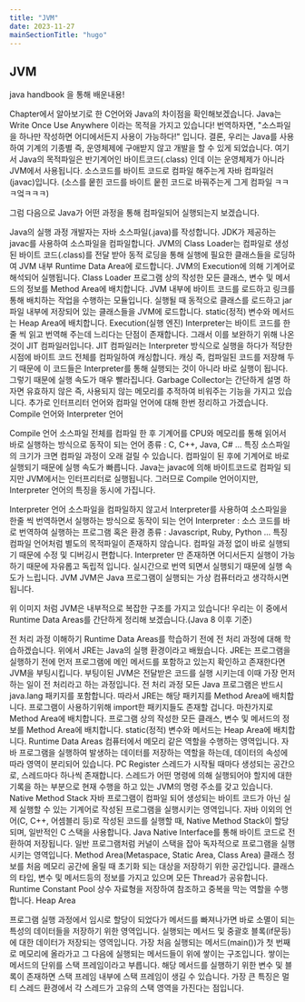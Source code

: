 ```yaml
---
title: "JVM"
date: 2023-11-27
mainSectionTitle: "hugo"
---
```

## JVM
java handbook 을 통해 배운내용!

Chapter에서 알아보기로 한 C언어와 Java의 차이점을 확인해보겠습니다.
Java는 Write Once Use Anywhere 이라는 목적을 가지고 있습니다!
번역하자면, "소스파일을 하나만 작성하면 어디에서든지 사용이 가능하다!" 입니다.
결론, 우리는 Java를 사용하여 기계의 기종별 즉, 운영체제에 구애받지 않고 개발을 할 수 있게 되었습니다.
여기서 Java의 목적파일은 반기계어인 바이트코드(.class) 인데 이는 운영체제가 아니라 JVM에서 사용됩니다.
소스코드를 바이트 코드로 컴파일 해주는게 자바 컴파일러(javac)입니다. 
(소스를 뭍힌 코드를 바이트 뭍힌 코드로 바꿔주는게 그게 컴파일 ㅋㅋㅋ엌ㅋㅋㅋ)

그럼 다음으로 Java가 어떤 과정을 통해 컴파일되어 실행되는지 보겠습니다.

Java의 실행 과정
개발자는 자바 소스파일(.java)를 작성합니다.
JDK가 제공하는 javac를 사용하여 소스파일을 컴파일합니다.
JVM의 Class Loader는 컴파일로 생성된 바이트 코드(.class)를 전달 받아 동적 로딩을 통해 실행에 필요한 클래스들을 로딩하여 JVM 내부 Runtime Data Area에 로드합니다.
JVM의 Execution에 의해 기계어로 해석되어 실행됩니다.
Class Loader
프로그램 상의 작성한 모든 클래스, 변수 및 메서드의 정보를 Method Area에 배치합니다.
JVM 내부에 바이트 코드를 로드하고 링크를 통해 배치하는 작업을 수행하는 모듈입니다.
실행될 때 동적으로 클래스를 로드하고 jar 파일 내부에 저장되어 있는 클래스들을 JVM에 로드합니다.
static(정적) 변수와 메서드는 Heap Area에 배치합니다.
Execution(실행 엔진)
Interpreter는 바이트 코드를 한줄 씩 읽고 번역해 주는데 느리다는 단점이 존재합니다.
그래서 이를 보완하기 위해 나온 것이 JIT 컴파일러입니다. 
JIT 컴파일러는 Interpreter 방식으로 실행을 하다가 적당한 시점에 바이트 코드 전체를 컴파일하여 캐싱합니다.
캐싱 즉, 컴파일된 코드를 저장해 두기 때문에 이 코드들은 Interpreter를 통해 실행되는 것이 아니라 바로 실행이 됩니다. 그렇기 때문에 실행 속도가 매우 빨라집니다.
Garbage Collector는 간단하게 설명 하자면 유효하지 않은 즉, 사용되지 않는 메모리를 추적하여 비워주는 기능을 가지고 있습니다.
추가로 인터프리터 언어와 컴파일 언어에 대해 한번 정리하고 가겠습니다.
Compile 언어와 Interpreter 언어

Compile 언어
소스파일 전체를 컴파일 한 후 기계어를 CPU와 메모리를 통해 읽어서 바로 실행하는 방식으로 동작이 되는 언어
종류 : C, C++, Java, C# ...
특징
소스파일의 크기가 크면 컴파일 과정이 오래 걸릴 수 있습니다.
컴파일이 된 후에 기계어로 바로 실행되기 때문에 실행 속도가 빠릅니다.
Java는 javac에 의해 바이트코드로 컴파일 되지만 JVM에서는 인터프리터로 실행됩니다. 그러므로 Compile 언어이지만, Interpreter 언어의 특징을 동시에 가집니다.


Interpreter 언어
소스파일을 컴파일하지 않고서 Interpreter를 사용하여 소스파일을 한줄 씩 번역하면서 실행하는 방식으로 동작이 되는 언어
Interpreter : 소스 코드를 바로 번역하여 실행하는 프로그램 혹은 환경
종류 : Javascript, Ruby, Python ...
특징
컴파일 언어처럼 별도의 목적파일이 존재하지 않습니다.
컴파일 과정 없이 바로 실행되기 때문에 수정 및 디버깅시 편합니다.
Interpreter 만 존재하면 어디서든지 실행이 가능하기 때문에 자유롭고 독립적 입니다.
실시간으로 번역 되면서 실행되기 때문에 실행 속도가 느립니다.
JVM
JVM은 Java 프로그램이 실행되는 가상 컴퓨터라고 생각하시면 됩니다.


위 이미지 처럼 JVM은 내부적으로 복잡한 구조를 가지고 있습니다!
우리는 이 중에서 Runtime Data Areas를 간단하게 정리해 보겠습니다.(Java 8 이후 기준)

전 처리 과정 이해하기
Runtime Data Areas를 학습하기 전에 전 처리 과정에 대해 학습하겠습니다.
위에서 JRE는 Java의 실행 환경이라고 배웠습니다.
JRE는 프로그램을 실행하기 전에 먼저 프로그램에 메인 메서드를 포함하고 있는지 확인하고 존재한다면 JVM을 부팅시킵니다.
부팅이된 JVM은 전달받은 코드를 실행 시키는데 이때 가장 먼저 하는 일이 전 처리라고 하는 과정입니다.
전 처리 과정
모든 Java 프로그램은 반드시 java.lang 패키지를 포함합니다. 따라서 JRE는 해당 패키지를 Method Area에 배치합니다.
프로그램이 사용하기위해 import한 패키지들도 존재할 겁니다. 마찬가지로 Method Area에 배치합니다.
프로그램 상의 작성한 모든 클래스, 변수 및 메서드의 정보를 Method Area에 배치합니다.
static(정적) 변수와 메서드는 Heap Area에 배치합니다.
Runtime Data Areas
컴퓨터에서 메모리 같은 역할을 수행하는 영역입니다. 자바 프로그램을 실행하여 발생하는 데이터를 저장하는 역할을 하는데, 데이터의 속성에 따라 영역이 분리되어 있습니다.
PC Register
스레드가 시작될 때마다 생성되는 공간으로, 스레드마다 하나씩 존재합니다.
스레드가 어떤 명령에 의해 실행되어야 할지에 대한 기록을 하는 부분으로 현재 수행을 하고 있는 JVM의 명령 주소를 갖고 있습니다.
Native Method Stack
자바 프로그램이 컴파일 되어 생성되는 바이트 코드가 아닌 실제 실행할 수 있는 기계어로 작성된 프로그램을 실행시키는 영역입니다.
자바 이외의 언어(C, C++, 어셈블리 등)로 작성된 코드를 실행할 때, Native Method Stack이 할당 되며, 일반적인 C 스택을 사용합니다.
Java Native Interface를 통해 바이트 코드로 전환하여 저장됩니다.
일반 프로그램처럼 커널이 스택을 잡아 독자적으로 프로그램을 실행시키는 영역입니다.
Method Area(Metaspace, Static Area, Class Area)
클래스 정보를 처음 메모리 공간에 올릴 때 초기화 되는 대상을 저장하기 위한 공간입니다.
클래스의 타입, 변수 및 메서드등의 정보를 가지고 있으며 모든 Thread가 공유합니다.
Runtime Constant Pool
상수 자료형을 저장하여 참조하고 중복을 막는 역할을 수행합니다.
Heap Area

프로그램 실행 과정에서 임시로 할당이 되었다가 메서드를 빠져나가면 바로 소멸이 되는 특성의 데이터들을 저장하기 위한 영역입니다.
실행되는 메서드 및 중괄호 블록(if문등)에 대한 데이터가 저장되는 영역입니다.
가장 처음 실행되는 메서드(main())가 첫 번째로 메모리에 올라가고 그 다음에 실행되는 메서드들이 위에 쌓이는 구조입니다.
쌓이는 메서드의 단위를 스택 프레임이라고 부릅니다. 
해당 메서드를 실행하기 위한 변수 및 블록이 존재하면 스택 프레임 내부에 스택 프레임이 생길 수 있습니다.
가장 큰 특징은 멀티 스레드 환경에서 각 스레드가 고유의 스택 영역을 가진다는 점입니다.
